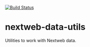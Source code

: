 [![Build Status](https://travis-ci.org/mxro/nextweb-data-utils.svg?branch=master)](https://travis-ci.org/mxro/nextweb-data-utils)


nextweb-data-utils
==================

Utilities to work with Nextweb data.

